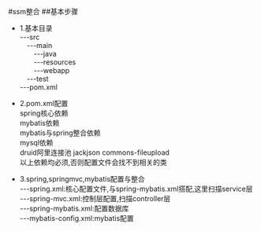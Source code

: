 #ssm整合
##基本步骤
* 1.基本目录  
---src  
   &emsp;---main  
      &emsp;&emsp;---java  
      &emsp;&emsp;---resources  
      &emsp;&emsp;---webapp  
   &emsp;---test  
---pom.xml

* 2.pom.xml配置  
spring核心依赖  
mybatis依赖  
mybatis与spring整合依赖  
mysql依赖  
druid阿里连接池
jackjson
commons-fileupload  
以上依赖均必须,否则配置文件会找不到相关的类


* 3.spring,springmvc,mybatis配置与整合  
---spring.xml:核心配置文件,与spring-mybatis.xml搭配,这里扫描service层  
---spring-mvc.xml:控制层配置,扫描controller层  
---spring-mybatis.xml:配置数据库  
---mybatis-config.xml:mybatis配置  





